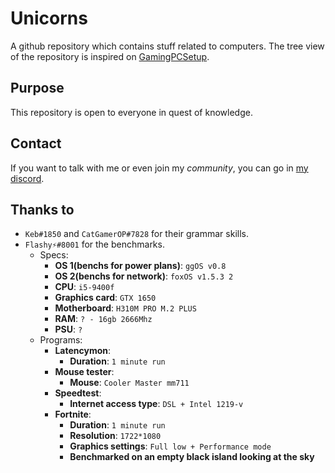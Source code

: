# Unicorns
A github repository which contains stuff related to computers.
The tree view of the repository is inspired on [GamingPCSetup](https://github.com/djdallmann/GamingPCSetup).

## Purpose
This repository is open to everyone in quest of knowledge.

## Contact
If you want to talk with me or even join my *community*, you can go in [my discord](https://discord.io/unicorns).

## Thanks to
- `Keb#1850` and `CatGamerOP#7828` for their grammar skills.
- `Flashy⚡#8001` for the benchmarks.
  - Specs:
    - **OS 1(benchs for power plans)**: `ggOS v0.8`
    - **OS 2(benchs for network)**: `foxOS v1.5.3 2`
    - **CPU**: `i5-9400f`
    - **Graphics card**: `GTX 1650`
    - **Motherboard**: `H310M PRO M.2 PLUS`
    - **RAM**: `? - 16gb 2666Mhz`
    - **PSU**: `?`
  - Programs:
    - **Latencymon**:
      - **Duration**: `1 minute run`
    - **Mouse tester**:
      - **Mouse**: `Cooler Master mm711`
    - **Speedtest**:
      - **Internet access type**: `DSL + Intel 1219-v`
    - **Fortnite**:
      - **Duration**: `1 minute run`
      - **Resolution**: `1722*1080`
      - **Graphics settings**: `Full low + Performance mode`
      - **Benchmarked on an empty black island looking at the sky**
